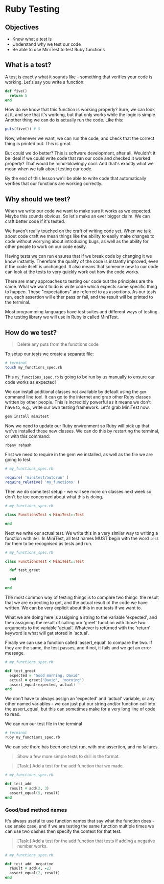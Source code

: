 # Ruby Testing

## Objectives

- Know what a test is
- Understand why we test our code
- Be able to use MiniTest to test Ruby functions

## What is a test?

A test is exactly what it sounds like - something that verifies your code is working.
Let's say you write a function:

```ruby
def five()
  return 5
end
```

How do we know that this function is working properly? Sure, we can look at it,
and see that it's working, but that only works while the logic is simple.
Another thing we can do is actually run the code. Like this:

```ruby
puts(five()) # 5
```

Now, whenever we want, we can run the code, and check that the correct thing is
printed out. This is great.

But could we do better? This is software development, after all. Wouldn't it be
ideal if we could write code that ran our code and checked it worked properly?
That would be mind-blowingly cool. And that's exactly what we mean when we talk
about testing our code.

By the end of this lesson we'll be able to write code that automatically verifies
that our functions are working correctly.

## Why should we test?

When we write our code we want to make sure it works as we expected. Maybe this
sounds obvious. So let's make an ever bigger claim. We can craft better code if it's tested.

We haven't really touched on the craft of writing code yet. When we talk about
code craft we mean things like the ability to easily make changes to code without
worrying about introducing bugs, as well as the ability for other people to work
on our code easily.

Having tests we can run ensures that if we break code by changing it we know instantly.
Therefore the quality of the code is instantly improved, even if the code itself is
unchanged. It also means that someone new to our code can look at the tests to very
quickly work out how the code works.

There are many approaches to testing our code but the principles are the same.
What we want to do is write code which expects some specific thing to happen.
These "expectations" are referred to as assertions. As our tests run, each assertion
will either pass or fail, and the result will be printed to the terminal.

Most programming languages have test suites and different ways of testing.
The testing library we will use in Ruby is called MiniTest.

## How do we test?

> Delete any puts from the functions code

To setup our tests we create a separate file:

```bash
# terminal
touch my_functions_spec.rb
```

This `my_functions_spec.rb` is going to be run by us manually to ensure our
code works as expected!

We can install additional classes not available by default using the `gem` command
line tool.  It can go to the internet and grab other Ruby classes written by other
people. This is incredibly powerful as it means we don't have to, e.g., write our
own testing framework. Let's grab MiniTest now.

```bash
gem install minitest
```

Now we need to update our Ruby environment so Ruby will pick up that we've installed
these new classes. We can do this by restarting the terminal, or with this command:

```bash
rbenv rehash
```

First we need to require in the gem we installed, as well as the file we are going to test.

```ruby
# my_functions_spec.rb

require( 'minitest/autorun' )
require_relative( 'my_functions' )
```

Then we do some test setup - we will see more on classes next week so don't be too
concerned about what this is doing.

```ruby
# my_functions_spec.rb

class FunctionsTest < MiniTest::Test

end
```

Next we write our actual test. We write this in a very similar way to writing a
function with `def`. In MiniTest, all test names MUST begin with the word `test`
for them to be recognised as tests and run.

```ruby
# my_functions_spec.rb

class FunctionsTest < MiniTest::Test

  def test_greet

  end

end
```

The most common way of testing things is to compare two things: the result that
we are expecting to get, and the actual result of the code we have written. We can
be very explicit about this in our tests if we want to.

What we are doing here is assigning a string to the variable 'expected', and then
assigning the result of calling our 'greet' function with those two arguments to
the variable 'actual'. Whatever is returned with the 'return' keyword is what will
get stored in 'actual'.

Finally we can use a function called 'assert_equal' to compare the two. If they
are the same, the test passes, and if not, it fails and we get an error message.

```ruby
# my_functions_spec.rb

def test_greet
  expected = "Good morning, David"
  actual = greet('David', 'morning')
  assert_equal(expected, actual)
end
```

We don't have to always assign an 'expected' and 'actual' variable, or any other
named variables - we can just put our string and/or function call into the assert_equal,
but this can sometimes make for a very long line of code to read.

We can run our test file in the terminal

```bash
# terminal
ruby my_functions_spec.rb
```

We can see there has been one test run, with one assertion, and no failures.

> Show a few more simple tests to drill in the format.

> [Task:] Add a test for the add function that we made.

```ruby
# my_functions_spec.rb

def test_add
  result = add(2, 3)
  assert_equal(5, result)
end
```

### Good/bad method names

It's always useful to use function names that say what the function does - use
snake case, and if we are testing the same function multiple times we can use
two dashes then specify the context for that test.

> [Task:] Add a test for the add function that tests if adding a negative number works.

```ruby
# my_functions_spec.rb

def test_add__negative
  result = add(4, -2)
  assert_equal(2, result)
end
```
